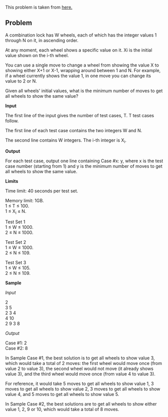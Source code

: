 This problem is taken from [here.](https://codingcompetitions.withgoogle.com/kickstart/round/00000000001a0069/0000000000414a24)

## Problem

A combination lock has W wheels, each of which has the integer values 1 through N on it, in ascending order.

At any moment, each wheel shows a specific value on it. Xi is the initial value shown on the i-th wheel.

You can use a single move to change a wheel from showing the value X to showing either X+1 or X-1, wrapping around between 1 and N. For example, if a wheel currently shows the value 1, in one move you can change its value to 2 or N.

Given all wheels' initial values, what is the minimum number of moves to get all wheels to show the same value?

**Input**

The first line of the input gives the number of test cases, T. T test cases follow.

The first line of each test case contains the two integers W and N.

The second line contains W integers. The i-th integer is X<sub>i</sub>.

**Output**

For each test case, output one line containing Case #x: y, where x is the test case number (starting from 1) and y is the minimum number of moves to get all wheels to show the same value.

**Limits**

Time limit: 40 seconds per test set.

Memory limit: 1GB.<br/>
1 ≤ T ≤ 100.<br/>
1 ≤ X<sub>i</sub> ≤ N.

Test Set 1<br/>
1 ≤ W ≤ 1000.<br/>
2 ≤ N ≤ 1000.

Test Set 2<br/>
1 ≤ W ≤ 1000.<br/>
2 ≤ N ≤ 109.

Test Set 3<br/>
1 ≤ W ≤ 105.<br/>
2 ≤ N ≤ 109.

**Sample**

*Input*
 
2<br/>
3 5<br/>
2 3 4<br/>
4 10<br/>
2 9 3 8

*Output*

Case #1: 2<br/>
Case #2: 8
  
In Sample Case #1, the best solution is to get all wheels to show value 3, which would take a total of 2 moves: the first wheel would move once (from value 2 to value 3), the second wheel would not move (it already shows value 3), and the third wheel would move once (from value 4 to value 3).

For reference, it would take 5 moves to get all wheels to show value 1, 3 moves to get all wheels to show value 2, 3 moves to get all wheels to show value 4, and 5 moves to get all wheels to show value 5.

In Sample Case #2, the best solutions are to get all wheels to show either value 1, 2, 9 or 10, which would take a total of 8 moves.
